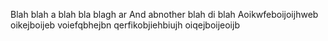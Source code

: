 Blah blah
a blah bla blagh ar
And abnother blah di blah
Aoikwfeboijoijhweb
oikejboijeb
voiefqbhejbn
qerfikobjiehbiujh
oiqejboijeoijb
